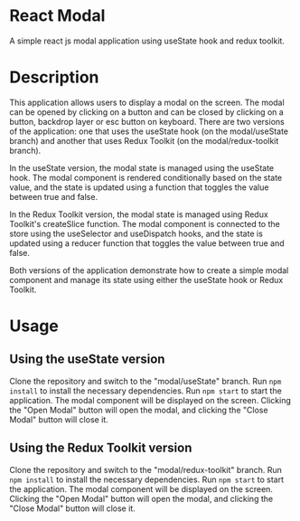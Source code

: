 # React Modal

A simple react js modal application using useState hook and redux toolkit.

# Description

This application allows users to display a modal on the screen. The modal can be opened by clicking on a button and can be closed by clicking on a button, backdrop layer or esc button on keyboard. There are two versions of the application: one that uses the useState hook (on the modal/useState branch) and another that uses Redux Toolkit (on the modal/redux-toolkit branch).

In the useState version, the modal state is managed using the useState hook. The modal component is rendered conditionally based on the state value, and the state is updated using a function that toggles the value between true and false.

In the Redux Toolkit version, the modal state is managed using Redux Toolkit's createSlice function. The modal component is connected to the store using the useSelector and useDispatch hooks, and the state is updated using a reducer function that toggles the value between true and false.

Both versions of the application demonstrate how to create a simple modal component and manage its state using either the useState hook or Redux Toolkit.

# Usage

## Using the useState version

Clone the repository and switch to the "modal/useState" branch.
Run `npm install` to install the necessary dependencies.
Run `npm start` to start the application.
The modal component will be displayed on the screen. Clicking the "Open Modal" button will open the modal, and clicking the "Close Modal" button will close it.

## Using the Redux Toolkit version

Clone the repository and switch to the "modal/redux-toolkit" branch.
Run `npm install` to install the necessary dependencies.
Run `npm start` to start the application.
The modal component will be displayed on the screen. Clicking the "Open Modal" button will open the modal, and clicking the "Close Modal" button will close it.
